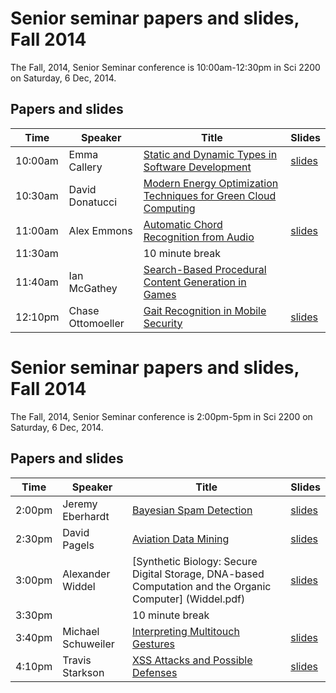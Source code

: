 # Senior seminar papers and slides, Fall 2014

The Fall, 2014, Senior Seminar conference is 10:00am-12:30pm in Sci 2200 on Saturday, 6 Dec, 2014.

## Papers and slides

| Time | Speaker  | Title       | Slides  |
| -----|----------|-------------|---------|
| 10:00am | Emma Callery | [Static and Dynamic Types in Software Development](Callery.pdf) | [slides](Calleryslides.pdf) |
| 10:30am | David Donatucci  | [Modern Energy Optimization Techniques for Green Cloud Computing ](Donatucci.pdf) |
| 11:00am | Alex Emmons  | [Automatic Chord Recognition from Audio](Emmons.pdf) | [slides](Emmonsslides.pdf) |
| 11:30am | | 10 minute break 
| 11:40am | Ian McGathey  | [Search-Based Procedural Content Generation in Games](McGathey.pdf) | 
| 12:10pm | Chase Ottomoeller  | [Gait Recognition in Mobile Security](Ottomoeller.pdf) | [slides](Ottomoellerslides.pdf) |

# Senior seminar papers and slides, Fall 2014

The Fall, 2014, Senior Seminar conference is 2:00pm-5pm in Sci 2200 on Saturday, 6 Dec, 2014.

## Papers and slides

| Time | Speaker  | Title       | Slides  |
| -----|----------|-------------|---------|
| 2:00pm | Jeremy Eberhardt  | [ Bayesian Spam Detection](Eberhardt.pdf) | [slides](Eberhardtslides.pdf) |
| 2:30pm| David Pagels  | [ Aviation Data Mining](Pagels.pdf) | [slides](Pagelsslides.pdf) |
| 3:00pm | Alexander Widdel |  	[Synthetic Biology: Secure Digital Storage, DNA-based Computation and the Organic Computer] (Widdel.pdf)| [slides](Widdelslides.pdf) |
| 3:30pm | | 10 minute break
| 3:40pm |Michael Schuweiler  | [ Interpreting Multitouch Gestures](Schuweiler.pdf) | [slides](Schuweilerslides.pdf) |
| 4:10pm |Travis Starkson | [XSS Attacks and Possible Defenses](Starkson.pdf) | [slides](Starksonslides.pdf) |
